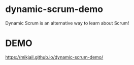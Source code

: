 # dynamic-scrum-demo

Dynamic Scrum is an alternative way to learn about Scrum!

# DEMO

https://mikjail.github.io/dynamic-scrum-demo/
